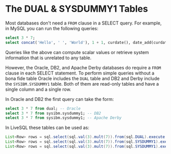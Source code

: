 # The DUAL &amp; SYSDUMMY1 Tables

Most databases don't need a `FROM` clause in a SELECT query. For example, in MySQL you can run the
following queries:

```sql
select 3 * 7;
select concat('Hello', ' ', 'World'), 1 + 1, curdate(), date_add(curdate(), interval 1 day) as tomorrow;
```

Queries like the above can compute scalar values or retrieve system information that is unrelated
to any table.

However, the Oracle, DB2, and Apache Derby databases do require a `FROM` clause in each SELECT statement. 
To perform simple queries without a bona fide table Oracle includes the `DUAL` table and DB2 and Derby 
include the `SYSIBM.SYSDUMMY1` table. Both of them are read-only tables and have a single column and a single row.

In Oracle and DB2 the first query can take the form:

```sql
select 3 * 7 from dual; -- Oracle
select 3 * 7 from sysibm.sysdummy1; -- DB2
select 3 * 7 from sysibm.sysdummy1; -- Apache Derby
```

In LiveSQL these tables can be used as:

```java
List<Row> rows = sql.select(sql.val(3).mult(7)).from(sql.DUAL).execute(); // Oracle
List<Row> rows = sql.select(sql.val(3).mult(7)).from(sql.SYSDUMMY1).execute(); // DB2
List<Row> rows = sql.select(sql.val(3).mult(7)).from(sql.SYSDUMMY1).execute(); // Apache Derby
```

